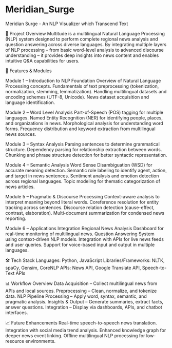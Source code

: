 # Meridian_Surge
Meridian Surge - An NLP Visualizer which Transcend Text

📌 Project Overview Multitude is a multilingual Natural Language Processing (NLP) system designed to perform complete regional news analysis and question answering across diverse languages. By integrating multiple layers of NLP processing – from basic word-level analysis to advanced discourse understanding – it provides deep insights into news content and enables intuitive Q&A capabilities for users.

🚀 Features & Modules

Module 1 – Introduction to NLP Foundation Overview of Natural Language Processing concepts. Fundamentals of text preprocessing (tokenization, normalization, stemming, lemmatization). Handling multilingual datasets and encoding schemes (UTF-8, Unicode). News dataset acquisition and language identification.

Module 2 – Word Level Analysis Part-of-Speech (POS) tagging for multiple languages. Named Entity Recognition (NER) for identifying people, places, and organizations in news. Morphological analysis for understanding word forms. Frequency distribution and keyword extraction from multilingual news sources.

Module 3 – Syntax Analysis Parsing sentences to determine grammatical structure. Dependency parsing for relationship extraction between words. Chunking and phrase structure detection for better syntactic representation.

Module 4 – Semantic Analysis Word Sense Disambiguation (WSD) for accurate meaning detection. Semantic role labeling to identify agent, action, and target in news sentences. Sentiment analysis and emotion detection across regional languages. Topic modeling for thematic categorization of news articles.

Module 5 – Pragmatic & Discourse Processing Context-aware analysis to interpret meaning beyond literal words. Coreference resolution for entity tracking across sentences. Discourse relation detection (cause-effect, contrast, elaboration). Multi-document summarization for condensed news reporting.

Module 6 – Applications Integration Regional News Analysis Dashboard for real-time monitoring of multilingual news. Question Answering System using context-driven NLP models. Integration with APIs for live news feeds and user queries. Support for voice-based input and output in multiple languages.

🛠️ Tech Stack Languages: Python, JavaScript Libraries/Frameworks: NLTK, spaCy, Gensim, CoreNLP APIs: News API, Google Translate API, Speech-to-Text APIs

📊 Workflow Overview Data Acquisition – Collect multilingual news from APIs and local sources. Preprocessing – Clean, normalize, and tokenize data. NLP Pipeline Processing – Apply word, syntax, semantic, and pragmatic analysis. Insights & Output – Generate summaries, extract facts, answer questions. Integration – Display via dashboards, APIs, and chatbot interfaces.

📈 Future Enhancements Real-time speech-to-speech news translation. Integration with social media trend analysis. Enhanced knowledge graph for deeper news event linking. Offline multilingual NLP processing for low-resource environments.
